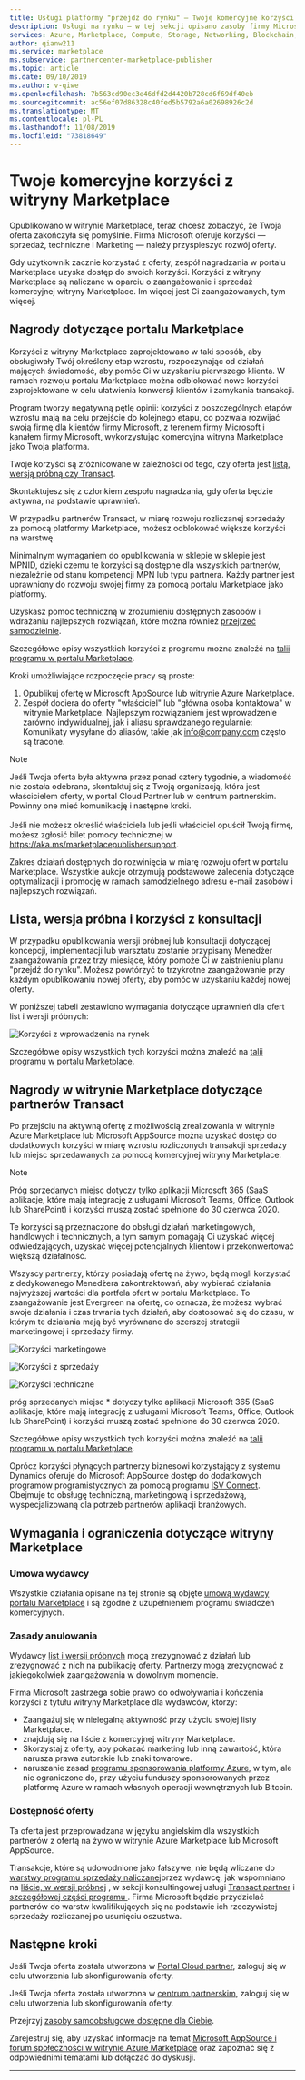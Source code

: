 ```yaml
---
title: Usługi platformy "przejdź do rynku" — Twoje komercyjne korzyści z witryny Marketplace | Azure
description: Usługi na rynku — w tej sekcji opisano zasoby firmy Microsoft, których mogą używać wydawcy.
services: Azure, Marketplace, Compute, Storage, Networking, Blockchain, Security, Partner Center
author: qianw211
ms.service: marketplace
ms.subservice: partnercenter-marketplace-publisher
ms.topic: article
ms.date: 09/10/2019
ms.author: v-qiwe
ms.openlocfilehash: 7b563cd90ec3e46dfd2d4420b728cd6f69df40eb
ms.sourcegitcommit: ac56ef07d86328c40fed5b5792a6a02698926c2d
ms.translationtype: MT
ms.contentlocale: pl-PL
ms.lasthandoff: 11/08/2019
ms.locfileid: "73818649"
---
```

# <a name="your-commercial-marketplace-benefits"></a>Twoje komercyjne korzyści z witryny Marketplace

Opublikowano w witrynie Marketplace, teraz chcesz zobaczyć, że Twoja oferta zakończyła się pomyślnie. Firma Microsoft oferuje korzyści — sprzedaż, techniczne i Marketing — należy przyspieszyć rozwój oferty.

Gdy użytkownik zacznie korzystać z oferty, zespół nagradzania w portalu Marketplace uzyska dostęp do swoich korzyści. Korzyści z witryny Marketplace są naliczane w oparciu o zaangażowanie i sprzedaż komercyjnej witryny Marketplace. Im więcej jest Ci zaangażowanych, tym więcej.

## <a name="marketplace-rewards"></a>Nagrody dotyczące portalu Marketplace

Korzyści z witryny Marketplace zaprojektowano w taki sposób, aby obsługiwały Twój określony etap wzrostu, rozpoczynając od działań mających świadomość, aby pomóc Ci w uzyskaniu pierwszego klienta. W ramach rozwoju portalu Marketplace można odblokować nowe korzyści zaprojektowane w celu ułatwienia konwersji klientów i zamykania transakcji. 

Program tworzy negatywną pętlę opinii: korzyści z poszczególnych etapów wzrostu mają na celu przejście do kolejnego etapu, co pozwala rozwijać swoją firmę dla klientów firmy Microsoft, z terenem firmy Microsoft i kanałem firmy Microsoft, wykorzystując komercyjna witryna Marketplace jako Twoja platforma. 

Twoje korzyści są zróżnicowane w zależności od tego, czy oferta jest [listą, wersją próbną czy Transact](https://docs.microsoft.com/azure/marketplace/determine-your-listing-type#choose-a-publishing-option).

Skontaktujesz się z członkiem zespołu nagradzania, gdy oferta będzie aktywna, na podstawie uprawnień. 

W przypadku partnerów Transact, w miarę rozwoju rozliczanej sprzedaży za pomocą platformy Marketplace, możesz odblokować większe korzyści na warstwę. 

Minimalnym wymaganiem do opublikowania w sklepie w sklepie jest MPNID, dzięki czemu te korzyści są dostępne dla wszystkich partnerów, niezależnie od stanu kompetencji MPN lub typu partnera. Każdy partner jest uprawniony do rozwoju swojej firmy za pomocą portalu Marketplace jako platformy. 

Uzyskasz pomoc techniczną w zrozumieniu dostępnych zasobów i wdrażaniu najlepszych rozwiązań, które można również [przejrzeć samodzielnie](https://partner.microsoft.com/asset/collection/azure-marketplace-and-appsource-publisher-toolkit#/). 

Szczegółowe opisy wszystkich korzyści z programu można znaleźć na [talii programu w portalu Marketplace](https://aka.ms/marketplacerewards).

Kroki umożliwiające rozpoczęcie pracy są proste:

1. Opublikuj ofertę w Microsoft AppSource lub witrynie Azure Marketplace.
2. Zespół dociera do oferty "właściciel" lub "główna osoba kontaktowa" w witrynie Marketplace. Najlepszym rozwiązaniem jest wprowadzenie zarówno indywidualnej, jak i aliasu sprawdzanego regularnie: Komunikaty wysyłane do aliasów, takie jak info@company.com często są tracone.

>[!Note]
>Jeśli Twoja oferta była aktywna przez ponad cztery tygodnie, a wiadomość nie została odebrana, skontaktuj się z Twoją organizacją, która jest właścicielem oferty, w portal Cloud Partner lub w centrum partnerskim. Powinny one mieć komunikację i następne kroki. <br> <br> Jeśli nie możesz określić właściciela lub jeśli właściciel opuścił Twoją firmę, możesz zgłosić bilet pomocy technicznej w https://aka.ms/marketplacepublishersupport.

Zakres działań dostępnych do rozwinięcia w miarę rozwoju ofert w portalu Marketplace. Wszystkie aukcje otrzymują podstawowe zalecenia dotyczące optymalizacji i promocję w ramach samodzielnego adresu e-mail zasobów i najlepszych rozwiązań.

## <a name="list-trial-and-consulting-benefits"></a>Lista, wersja próbna i korzyści z konsultacji

W przypadku opublikowania wersji próbnej lub konsultacji dotyczącej koncepcji, implementacji lub warsztatu zostanie przypisany Menedżer zaangażowania przez trzy miesiące, który pomoże Ci w zaistnieniu planu "przejdź do rynku". Możesz powtórzyć to trzykrotne zaangażowanie przy każdym opublikowaniu nowej oferty, aby pomóc w uzyskaniu każdej nowej oferty.

W poniższej tabeli zestawiono wymagania dotyczące uprawnień dla ofert list i wersji próbnych:

![Korzyści z wprowadzenia na rynek](./media/marketplace-publishers-guide/gtm-eligibility-requirements.png)

Szczegółowe opisy wszystkich tych korzyści można znaleźć na [talii programu w portalu Marketplace](https://aka.ms/marketplacerewards).

## <a name="marketplace-rewards-for-transact-partners"></a>Nagrody w witrynie Marketplace dotyczące partnerów Transact

Po przejściu na aktywną ofertę z możliwością zrealizowania w witrynie Azure Marketplace lub Microsoft AppSource można uzyskać dostęp do dodatkowych korzyści w miarę wzrostu rozliczonych transakcji sprzedaży lub miejsc sprzedawanych za pomocą komercyjnej witryny Marketplace. 

>[!Note]
>Próg sprzedanych miejsc dotyczy tylko aplikacji Microsoft 365 (SaaS aplikacje, które mają integrację z usługami Microsoft Teams, Office, Outlook lub SharePoint) i korzyści muszą zostać spełnione do 30 czerwca 2020.

Te korzyści są przeznaczone do obsługi działań marketingowych, handlowych i technicznych, a tym samym pomagają Ci uzyskać więcej odwiedzających, uzyskać więcej potencjalnych klientów i przekonwertować większą działalność.

Wszyscy partnerzy, którzy posiadają ofertę na żywo, będą mogli korzystać z dedykowanego Menedżera zakontraktowań, aby wybierać działania najwyższej wartości dla portfela ofert w portalu Marketplace. To zaangażowanie jest Evergreen na ofertę, co oznacza, że możesz wybrać swoje działania i czas trwania tych działań, aby dostosować się do czasu, w którym te działania mają być wyrównane do szerszej strategii marketingowej i sprzedaży firmy. 

![Korzyści marketingowe](./media/marketplace-publishers-guide/marketing-benefit.png)

![Korzyści z sprzedaży](./media/marketplace-publishers-guide/sales-benefit.png)

![Korzyści techniczne](./media/marketplace-publishers-guide/technical-benefit.png)

próg sprzedanych miejsc \* dotyczy tylko aplikacji Microsoft 365 (SaaS aplikacje, które mają integrację z usługami Microsoft Teams, Office, Outlook lub SharePoint) i korzyści muszą zostać spełnione do 30 czerwca 2020.

Szczegółowe opisy wszystkich tych korzyści można znaleźć na [talii programu w portalu Marketplace](https://aka.ms/marketplacerewards).

Oprócz korzyści płynących partnerzy biznesowi korzystający z systemu Dynamics oferuje do Microsoft AppSource dostęp do dodatkowych programów programistycznych za pomocą programu [ISV Connect](https://partner.microsoft.com/solutions/business-applications/isv-overview). Obejmuje to obsługę techniczną, marketingową i sprzedażową, wyspecjalizowaną dla potrzeb partnerów aplikacji branżowych.

## <a name="marketplace-rewards-requirements-and-restrictions"></a>Wymagania i ograniczenia dotyczące witryny Marketplace

### <a name="publisher-agreement"></a>Umowa wydawcy

Wszystkie działania opisane na tej stronie są objęte [umową wydawcy portalu Marketplace](https://docs.microsoft.com/legal/marketplace/terms) i są zgodne z uzupełnieniem programu świadczeń komercyjnych.

### <a name="cancellation-policy"></a>Zasady anulowania

Wydawcy [list i wersji próbnych](https://docs.microsoft.com/azure/marketplace/determine-your-listing-type) mogą zrezygnować z działań lub zrezygnować z nich na publikację oferty. Partnerzy mogą zrezygnować z jakiegokolwiek zaangażowania w dowolnym momencie. 

Firma Microsoft zastrzega sobie prawo do odwoływania i kończenia korzyści z tytułu witryny Marketplace dla wydawców, którzy: 

* Zaangażuj się w nielegalną aktywność przy użyciu swojej listy Marketplace.
* znajdują się na liście z komercyjnej witryny Marketplace. 
* Skorzystaj z oferty, aby pokazać marketing lub inną zawartość, która narusza prawa autorskie lub znaki towarowe.
* naruszanie zasad [programu sponsorowania platformy Azure](https://azure.microsoft.com/offers/ms-azr-0036p/), w tym, ale nie ograniczone do, przy użyciu funduszy sponsorowanych przez platformę Azure w ramach własnych operacji wewnętrznych lub Bitcoin. 

### <a name="offer-availability"></a>Dostępność oferty

Ta oferta jest przeprowadzana w języku angielskim dla wszystkich partnerów z ofertą na żywo w witrynie Azure Marketplace lub Microsoft AppSource.

Transakcje, które są udowodnione jako fałszywe, nie będą wliczane do [warstwy programu sprzedaży naliczanej](https://aka.ms/marketplacepublisherrewards)przez wydawcę, jak wspomniano na [liście, w wersji próbnej](#list-trial-and-consulting-benefits) , w sekcji konsultingowej usługi [Transact partner](#marketplace-rewards-for-transact-partners) i [szczegółowej części programu ](https://aka.ms/marketplacepublisherrewards). Firma Microsoft będzie przydzielać partnerów do warstw kwalifikujących się na podstawie ich rzeczywistej sprzedaży rozliczanej po usunięciu oszustwa. 

## <a name="next-steps"></a>Następne kroki

Jeśli Twoja oferta została utworzona w [Portal Cloud partner](https://cloudpartner.azure.com), zaloguj się w celu utworzenia lub skonfigurowania oferty.

Jeśli Twoja oferta została utworzona w [centrum partnerskim](https://partner.microsoft.com/en-us/dashboard/commercial-marketplace/overview), zaloguj się w celu utworzenia lub skonfigurowania oferty.

Przejrzyj [zasoby samoobsługowe dostępne dla Ciebie](https://partner.microsoft.com/asset/collection/azure-marketplace-and-appsource-publisher-toolkit#/).

Zarejestruj się, aby uzyskać informacje na temat [Microsoft AppSource i forum społeczności w witrynie Azure Marketplace](https://www.microsoftpartnercommunity.com/t5/Azure-Marketplace-and-AppSource/bd-p/2222) oraz zapoznać się z odpowiednimi tematami lub dołączać do dyskusji.

---
